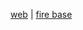 <a href="https://portfolioarun.vercel.app/">web</a> |
<a href="https://console.firebase.google.com/u/0/project/soul-41fb1/firestore/databases/-default-/data/~2Fportfolio~2Fz3FB7gWy0PYgFWl5r67C"> fire base</a>